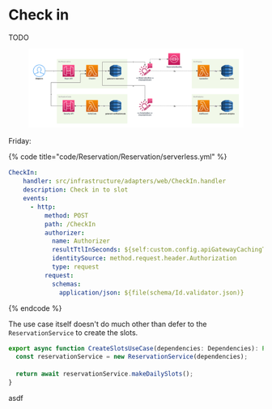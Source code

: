 # Check in

TODO

<figure><img src="../../../.gitbook/assets/Get-A-Room Solution 3.png" alt=""><figcaption></figcaption></figure>

Friday:

{% code title="code/Reservation/Reservation/serverless.yml" %}
```yaml
CheckIn:
    handler: src/infrastructure/adapters/web/CheckIn.handler
    description: Check in to slot
    events:
      - http:
          method: POST
          path: /CheckIn
          authorizer:
            name: Authorizer
            resultTtlInSeconds: ${self:custom.config.apiGatewayCachingTtlValue}
            identitySource: method.request.header.Authorization
            type: request
          request:
            schemas:
              application/json: ${file(schema/Id.validator.json)}
```
{% endcode %}

The use case itself doesn't do much other than defer to the `ReservationService` to create the slots.

```typescript
export async function CreateSlotsUseCase(dependencies: Dependencies): Promise<string[]> {
  const reservationService = new ReservationService(dependencies);

  return await reservationService.makeDailySlots();
}
```

asdf
